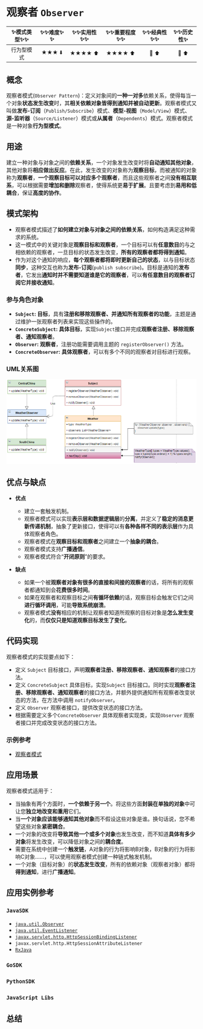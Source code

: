 # 观察者 `Observer`

| :sparkles:模式类型:sparkles::sparkles:|:sparkles::sparkles:难度:sparkles:  :sparkles: | :sparkles::sparkles:实用性:sparkles::sparkles: | :sparkles::sparkles:重要程度:sparkles::sparkles: |  :sparkles::sparkles:经典性:sparkles::sparkles: | :sparkles::sparkles:历史性:sparkles: |
| :----------------------------------------: | :-----------------------------------------------: | :-------------------------------------------------: | :----------------------------------------------------: | :--------------------------------------------------: | :--------------------------------------: |
|                  行为型模式                          |                ★★★ :arrow_down:                 |                  ★★★★ :arrow_up:                   |                    ★★★★ :arrow_up:                    |              :green_heart:  :arrow_up:               |        :green_heart:  :arrow_up:         |

## 概念
观察者模式(`Observer Pattern`)：定义对象间的**一种一对多**依赖关系，使得每当一个对象**状态发生改变**时，其**相关依赖对象皆得到通知并被自动更新**。观察者模式又叫做**发布-订阅**（`Publish/Subscribe`）模式、**模型-视图**（`Model/View`）模式、**源-监听器**（`Source/Listener`）模式或**从属者**（`Dependents`）模式。观察者模式是一种对象**行为型模式**。

## 用途
建立一种对象与对象之间的**依赖关系**，一个对象发生改变时将**自动通知其他对象**，其他对象将**相应做出反应**。在此，发生改变的对象称为**观察目标**，而被通知的对象称为**观察者**，**一个观察目标可以对应多个观察者**，而且这些观察者之间**没有相互联系**，可以根据需要**增加和删除**观察者，使得系统更**易于扩展**。且要考虑到**易用和低耦合**，保证**高度的协作**。

## 模式架构
+ 观察者模式描述了**如何建立对象与对象之间的依赖关系**，如何构造满足这种需求的系统。
+ 这一模式中的关键对象是**观察目标和观察者**，一个目标可以有**任意数目**的与之相依赖的观察者，一旦目标的状态发生改变，**所有的观察者都将得到通知**。
+ 作为对这个通知的响应，**每个观察者都将即时更新自己的状态**，以与目标状态**同步**，这种交互也称为**发布-订阅**(`publish subscribe`)。目标是通知的**发布者**，它发出**通知时并不需要知道谁是它的观察者**，可以**有任意数目的观察者订阅它并接收通知**。


### 参与角色对象
+ **`Subject`: 目标**，具有**注册和移除观察者、并通知所有观察者的功能**，主题是通过维护一张观察者列表来实现这些操作的。
+ **`ConcreteSubject`: 具体目标**，实现`Subject`接口并完成**观察者注册、移除观察者、通知观察者**。
+ **`Observer`: 观察者**，注册功能需要调用主题的  `registerObserver()` 方法。
+ **`ConcreteObserver`: 具体观察者**，可以有多个不同的观察者对目标进行观察。


### UML关系图
![1544367649647](../../../.images/1544367649647.png)


## 优点与缺点
+ **优点**
	- 建立一套触发机制。
	- 观察者模式可以实现**表示层和数据逻辑层**的**分离**，并定义了**稳定的消息更新传递机制**，抽象了更新接口，使得可以有**各种各样不同的表示层**作为具体观察者角色。
	- 观察者模式在**观察目标和观察者**之间建立一个**抽象的耦合**。
	- 观察者模式支持**广播通信**。
	- 观察者模式符合“**开闭原则**”的要求。
	
+ **缺点**
	- 如果一个被**观察者对象有很多的直接和间接的观察者**的话，将所有的观察者都通知到会**花费很多时间**。 
	- 如果在观察者和观察目标之间**有循环依赖**的话，观察目标会触发它们之间**进行循环调用**，可能**导致系统崩溃**。 
	- 观察者模式**没有**相应的机制让观察者知道所观察的目标对象是**怎么发生变化**的，而**仅仅只是知道观察目标发生了变化**。

## 代码实现
观察者模式的实现要点如下：
+ 定义 `Subject` 目标接口，声明**观察者注册、移除观察者、通知观察者**的接口方法。
+ 定义 `ConcreteSubject` 具体目标，实现`Subject` 目标接口。同时实现**观察者注册、移除观察者、通知观察者**的接口方法，并额外提供通知所有观察者改变状态的方法，在方法中调用 `notifyObserver`。
+ 定义 `Observer` 观察者接口，提供改变状态的接口方法。
+ 根据需要定义多个`ConcreteObserver` 具体观察者实现类，实现`Observer` 观察者接口并完成改变状态的接口方法。

### 示例参考
+ [观察者模式](./java/io/github/hooj0/observer)

## 应用场景
观察者模式适用于：
+ 当抽象有两个方面时，**一个依赖于另一个**。将这些方面**封装在单独的对象**中可让您**独立地改变和重用**它们。
+ 当**一个对象应该能够通知其他对象**而不假设这些对象是谁。换句话说，您不希望这些对象**紧密耦合**。
+ 一个对象的改变将**导致其他一个或多个对象**也发生改变，而不知道**具体有多少对象**将发生改变，可以降低对象之间的**耦合度**。
+ 需要在系统中创建一个**触发链**，A对象的行为将影响B对象，B对象的行为将影响C对象……，可以使用观察者模式创建一种链式触发机制。
+ 一个对象（目标对象）的**状态发生改变**，所有的依赖对象（观察者对象）都将**得到通知**，进行**广播通知**。


## 应用实例参考

### `JavaSDK` 

- [`java.util.Observer`](http://docs.oracle.com/javase/8/docs/api/java/util/Observer.html)
- [`java.util.EventListener`](http://docs.oracle.com/javase/8/docs/api/java/util/EventListener.html)
- [`javax.servlet.http.HttpSessionBindingListener`](http://docs.oracle.com/javaee/7/api/javax/servlet/http/HttpSessionBindingListener.html)
- `javax.servlet.http.HttpSessionAttributeListener`
- [`RxJava`](https://github.com/ReactiveX/RxJava)

### `GoSDK`

### `PythonSDK`

### `JavaScript Libs`


## 总结